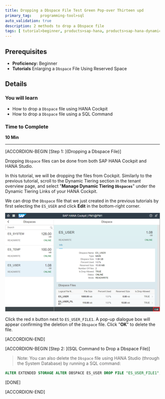 ```yaml
---
title: Dropping a Dbspace File Test Green Pop-over Thirteen upd
primary_tag: 	programming-tool>sql
auto_validation: true
description: 2 methods to drop a Dbspace file
tags: [ tutorial>beginner, products>sap-hana, products>sap-hana-dynamic-tiering, products>sap-hana-studio, topic>big-data, topic>sql ]
---
```


## Prerequisites
 - **Proficiency:** Beginner
 - **Tutorials** Enlarging a `Dbspace` File Using Reserved Space


## Details
### You will learn
  - How to drop a `Dbspace` file using HANA Cockpit
  - How to drop a `Dbspace` file using a SQL Command

### Time to Complete
 **10 Min**

 ---
[ACCORDION-BEGIN [Step 1: ](Dropping a Dbspace File)]

Dropping `Dbspace` files can be done from both SAP HANA Cockpit and HANA Studio.

In this tutorial, we will be dropping the files from Cockpit. Similarly to the previous tutorial, scroll to the Dynamic Tiering section in the tenant overview page, and select "**Manage Dynamic Tiering `Dbspaces`**" under the Dynamic Tiering Links of your HANA Cockpit.

We can drop the `Dbspace` file that we just created in the previous tutorials by first selecting the `ES_USER` and click **Edit** in the bottom-right corner.

![Edit Dbspace](edit_db_space.png)

Click the red `X` button next to `ES_USER_FILE1`. A pop-up dialogue box will appear confirming the deletion of the `Dbspace` file. Click "**OK**" to delete the file.


[ACCORDION-END]

[ACCORDION-BEGIN [Step 2: ](SQL Command to Drop a Dbspace File)]

> Note: You can also delete the `Dbspace` file using HANA Studio (through the System Database) by running a SQL command:
``` sql
ALTER EXTENDED STORAGE ALTER DBSPACE ES_USER DROP FILE "ES_USER_FILE1";
```

[DONE]

[ACCORDION-END]
